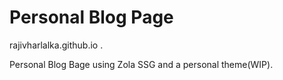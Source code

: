 # Personal Blog Page

rajivharlalka.github.io  .

Personal Blog Bage using Zola SSG and a personal theme(WIP).
